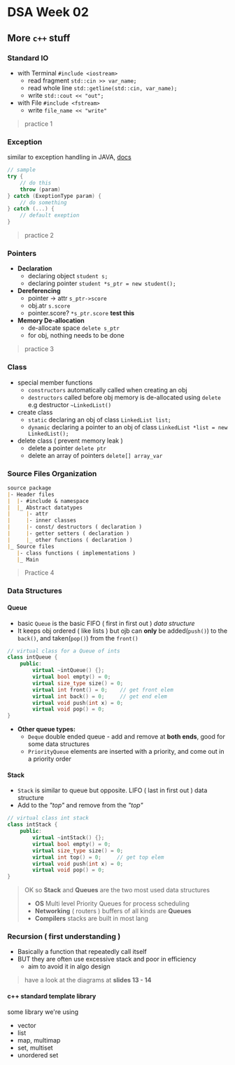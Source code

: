 # DSA Week 02

## More `c++` stuff

### Standard IO

- with Terminal `#include <iostream>`
  - read fragment `std::cin >> var_name;`
  - read whole line `std::getline(std::cin, var_name);`
  - write `std::cout << "out";`
- with File `#include <fstream>`
  - write `file_name << "write"`

> practice 1

### Exception

similar to exception handling in JAVA, [docs](http://www.cplusplus.com/doc/tutorial/exceptions/)

```c++
// sample
try {
    // do this
    throw (param)
} catch (ExeptionType param) {
    // do something
} catch (...) {
    // default exeption
}
```

> practice 2

### Pointers

- **Declaration**
  - declaring object `student s;`
  - declaring pointer `student *s_ptr = new student();`
- **Dereferencing**
  - pointer -> attr `s_ptr->score`
  - obj.atr `s.score`
  - pointer.score? `*s_ptr.score` **test this**
- **Memory De-allocation**
  - de-allocate space `delete s_ptr`
  - for obj, nothing needs to be done

> practice 3

### Class

- special member functions
  - `constructors` automatically called when creating an obj
  - `destructors` called before obj memory is de-allocated using `delete` e.g destructor `~LinkedList()`
- create class
  - `static` declaring an obj of class `LinkedList list;`
  - `dynamic` declaring a pointer to an obj of class `LinkedList *list = new LinkedList();`
- delete class ( prevent memory leak )
  - delete a pointer `delete ptr`
  - delete an array of pointers `delete[] array_var`

### Source Files Organization

```md
source package
|- Header files
|  |- #include & namespace
|  |_ Abstract datatypes
|     |- attr
|     |- inner classes
|     |- const/ destructors ( declaration )
|     |- getter setters ( declaration )
|     |_ other functions ( declaration ) 
|_ Source files
   |- class functions ( implementations )
   |_ Main
```

> Practice 4

### Data Structures

#### Queue

- basic `Queue` is the basic FIFO ( first in first out ) *data structure*
- It keeps obj ordered ( like lists ) but ojb can **only** be added(`push()`) to the `back()`, and taken(`pop()`) from the `front()`

```cpp
// virtual class for a Queue of ints
class intQueue {
    public:
        virtual ~intQueue() {};
        virtual bool empty() = 0;
        virtual size_type size() = 0;
        virtual int front() = 0;    // get front elem
        virtual int back() = 0;     // get end elem
        virtual void push(int x) = 0;
        virtual void pop() = 0;
}
```

- **Other queue types:**
  - `Deque` double ended queue - add and remove at **both ends**, good for some data structures
  - `PriorityQueue` elements are inserted with a priority, and come out in a priority order

#### Stack

- `Stack` is similar to queue but opposite. LIFO ( last in first out ) data structure
- Add to the *"top"* and remove from the *"top"*

```cpp
// virtual class int stack
class intStack {
    public:
        virtual ~intStack() {};
        virtual bool empty() = 0;
        virtual size_type size() = 0;
        virtual int top() = 0;     // get top elem
        virtual void push(int x) = 0;
        virtual void pop() = 0;
}
```

> OK so **Stack** and **Queues** are the two most used data structures
> - **OS** Multi level Priority Queues for process scheduling
> - **Networking** ( routers ) buffers of all kinds are **Queues**
> - **Compilers** stacks are built in most lang

### Recursion ( first understanding )

- Basically a function that repeatedly call itself
- BUT they are often use excessive stack and poor in efficiency
  - aim to avoid it in algo design

> have a look at the diagrams at **slides 13 - 14**

#### c++ standard template library

some library we're using

- vector
- list
- map, multimap
- set, multiset
- unordered set